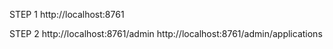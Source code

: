 STEP 1
http://localhost:8761

STEP 2
http://localhost:8761/admin
http://localhost:8761/admin/applications